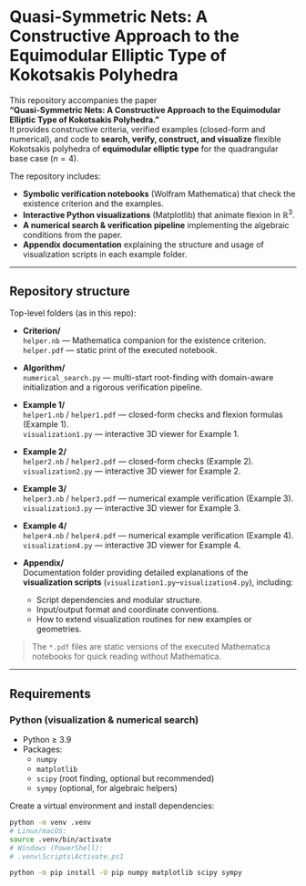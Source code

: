 # Quasi-Symmetric Nets: A Constructive Approach to the Equimodular Elliptic Type of Kokotsakis Polyhedra

This repository accompanies the paper  
**“Quasi-Symmetric Nets: A Constructive Approach to the Equimodular Elliptic Type of Kokotsakis Polyhedra.”**  
It provides constructive criteria, verified examples (closed-form and numerical), and code to **search, verify, construct, and visualize** flexible Kokotsakis polyhedra of **equimodular elliptic type** for the quadrangular base case ($n=4$).

The repository includes:
- **Symbolic verification notebooks** (Wolfram Mathematica) that check the existence criterion and the examples.
- **Interactive Python visualizations** (Matplotlib) that animate flexion in $\mathbb{R}^3$.
- **A numerical search & verification pipeline** implementing the algebraic conditions from the paper.
- **Appendix documentation** explaining the structure and usage of visualization scripts in each example folder.

---

## Repository structure

Top-level folders (as in this repo):

- **Criterion/**  
  `helper.nb` — Mathematica companion for the existence criterion.  
  `helper.pdf` — static print of the executed notebook.

- **Algorithm/**  
  `numerical_search.py` — multi-start root-finding with domain-aware initialization and a rigorous verification pipeline.

- **Example 1/**  
  `helper1.nb` / `helper1.pdf` — closed-form checks and flexion formulas (Example 1).  
  `visualization1.py` — interactive 3D viewer for Example 1.

- **Example 2/**  
  `helper2.nb` / `helper2.pdf` — closed-form checks (Example 2).  
  `visualization2.py` — interactive 3D viewer for Example 2.

- **Example 3/**  
  `helper3.nb` / `helper3.pdf` — numerical example verification (Example 3).  
  `visualization3.py` — interactive 3D viewer for Example 3.

- **Example 4/**  
  `helper4.nb` / `helper4.pdf` — numerical example verification (Example 4).  
  `visualization4.py` — interactive 3D viewer for Example 4.

- **Appendix/**  
  Documentation folder providing detailed explanations of the **visualization scripts** (`visualization1.py`–`visualization4.py`), including:
  - Script dependencies and modular structure.
  - Input/output format and coordinate conventions.
  - How to extend visualization routines for new examples or geometries.

> The `*.pdf` files are static versions of the executed Mathematica notebooks for quick reading without Mathematica.

---

## Requirements

### Python (visualization & numerical search)
- Python ≥ 3.9  
- Packages:
  - `numpy`
  - `matplotlib`
  - `scipy` (root finding, optional but recommended)
  - `sympy` (optional, for algebraic helpers)

Create a virtual environment and install dependencies:
```bash
python -m venv .venv
# Linux/macOS:
source .venv/bin/activate
# Windows (PowerShell):
# .venv\Scripts\Activate.ps1

python -m pip install -U pip numpy matplotlib scipy sympy
